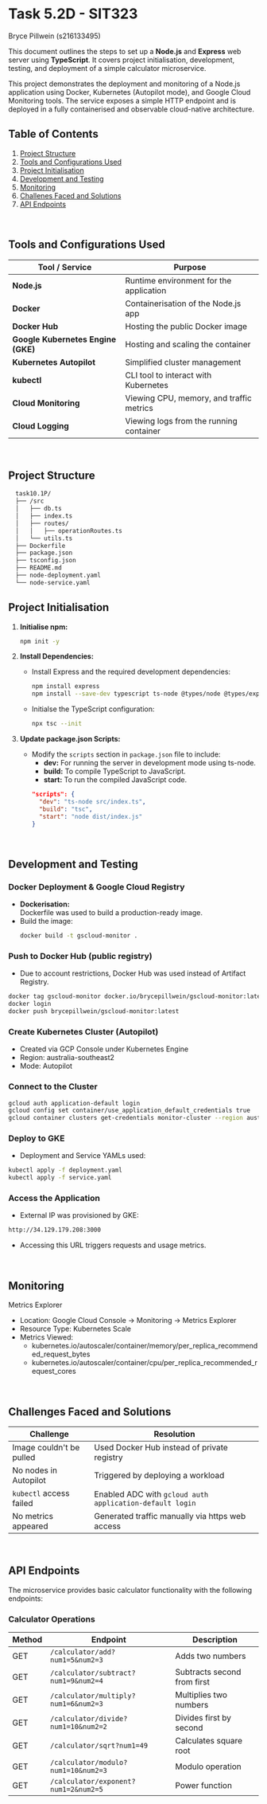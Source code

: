 # Task 5.2D - SIT323

Bryce Pillwein (s216133495)

This document outlines the steps to set up a **Node.js** and **Express** web server using **TypeScript**. It covers project initialisation, development, testing, and deployment of a simple calculator microservice.   

This project demonstrates the deployment and monitoring of a Node.js application using Docker, Kubernetes (Autopilot mode), and Google Cloud Monitoring tools. The service exposes a simple HTTP endpoint and is deployed in a fully containerised and observable cloud-native architecture.


## Table of Contents
1. [Project Structure](#project-structure)  
2. [Tools and Configurations Used](#tools-and-configurations-used)  
3. [Project Initialisation](#project-initialisation)  
4. [Development and Testing](#development-and-testing)
5. [Monitoring](#monitoring)
6. [Challenes Faced and Solutions](#challenges-faced-and-solutions)
7. [API Endpoints](#api-endpoints)


<br/>


## Tools and Configurations Used
| Tool / Service                     | Purpose                                  |
| ---------------------------------- | ---------------------------------------- |
| **Node.js**                        | Runtime environment for the application  |
| **Docker**                         | Containerisation of the Node.js app      |
| **Docker Hub**                     | Hosting the public Docker image          |
| **Google Kubernetes Engine (GKE)** | Hosting and scaling the container        |
| **Kubernetes Autopilot**           | Simplified cluster management            |
| **kubectl**                        | CLI tool to interact with Kubernetes     |
| **Cloud Monitoring**               | Viewing CPU, memory, and traffic metrics |
| **Cloud Logging**                  | Viewing logs from the running container  |


<br/>


## Project Structure  
```sh
  task10.1P/
  ├── /src
  │   ├── db.ts
  │   ├── index.ts
  │   ├── routes/
  │   │   ├── operationRoutes.ts
  │   └── utils.ts
  ├── Dockerfile
  ├── package.json
  ├── tsconfig.json
  ├── README.md
  ├── node-deployment.yaml
  └── node-service.yaml
```


## Project Initialisation

1. **Initialise npm:**
     ```sh
     npm init -y
     ```

2. **Install Dependencies:**
   - Install Express and the required development dependencies:
     ```sh
     npm install express  
     npm install --save-dev typescript ts-node @types/node @types/express
     ```
   - Initialse the TypeScript configuration:
     ```sh
     npx tsc --init
     ```

3. **Update package.json Scripts:**
   - Modify the `scripts` section in `package.json` file to include:
     - **dev:** For running the server in development mode using ts-node.
     - **build:** To compile TypeScript to JavaScript.
     - **start:** To run the compiled JavaScript code.
     ```json
     "scripts": {
       "dev": "ts-node src/index.ts",
       "build": "tsc",
       "start": "node dist/index.js"
     }
     ```


<br/>


## Development and Testing

### Docker Deployment & Google Cloud Registry

- **Dockerisation:**  
  Dockerfile was used to build a production-ready image.
- Build the image:
  ```sh
  docker build -t gscloud-monitor .
  ```

### Push to Docker Hub (public registry)
- Due to account restrictions, Docker Hub was used instead of Artifact Registry.
```sh
docker tag gscloud-monitor docker.io/brycepillwein/gscloud-monitor:latest
docker login
docker push brycepillwein/gscloud-monitor:latest
```

### Create Kubernetes Cluster (Autopilot)
- Created via GCP Console under Kubernetes Engine
- Region: australia-southeast2
- Mode: Autopilot

### Connect to the Cluster
```sh
gcloud auth application-default login
gcloud config set container/use_application_default_credentials true
gcloud container clusters get-credentials monitor-cluster --region australia-southeast2
```

### Deploy to GKE
- Deployment and Service YAMLs used:
```sh
kubectl apply -f deployment.yaml
kubectl apply -f service.yaml
```

### Access the Application
- External IP was provisioned by GKE:
```sh
http://34.129.179.208:3000
```
- Accessing this URL triggers requests and usage metrics.


<br/>


## Monitoring

Metrics Explorer  
- Location: Google Cloud Console → Monitoring → Metrics Explorer
- Resource Type: Kubernetes Scale
- Metrics Viewed:
  - kubernetes.io/autoscaler/container/memory/per_replica_recommended_request_bytes
  - kubernetes.io/autoscaler/container/cpu/per_replica_recommended_request_cores


<br/>

## Challenges Faced and Solutions

| Challenge                 | Resolution                                                |
|---------------------------|-----------------------------------------------------------|
| Image couldn't be pulled  | Used Docker Hub instead of private registry               |
| No nodes in Autopilot     | Triggered by deploying a workload                         |
| `kubectl` access failed   | Enabled ADC with `gcloud auth application-default login`  |
| No metrics appeared       | Generated traffic manually via https web access           |


<br/>


## API Endpoints

The microservice provides basic calculator functionality with the following endpoints:

### Calculator Operations
| Method | Endpoint                             | Description                 |
| ------ | ------------------------------------ | --------------------------- |
| GET    | `/calculator/add?num1=5&num2=3`      | Adds two numbers            |
| GET    | `/calculator/subtract?num1=9&num2=4` | Subtracts second from first |
| GET    | `/calculator/multiply?num1=6&num2=3` | Multiplies two numbers      |
| GET    | `/calculator/divide?num1=10&num2=2`  | Divides first by second     |
| GET    | `/calculator/sqrt?num1=49`           | Calculates square root      |
| GET    | `/calculator/modulo?num1=10&num2=3`  | Modulo operation            |
| GET    | `/calculator/exponent?num1=2&num2=5` | Power function              |
